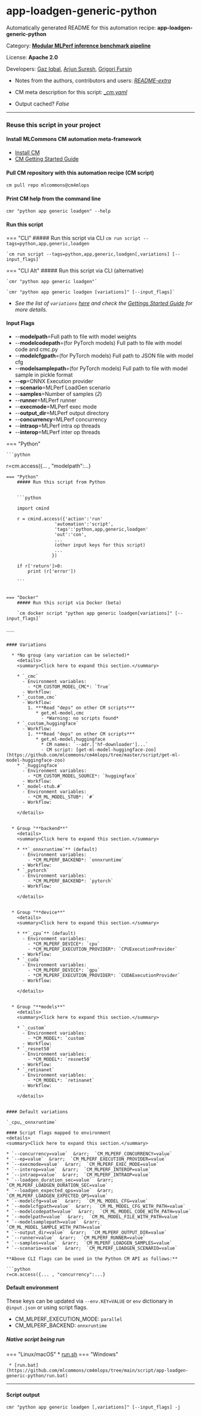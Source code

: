 # app-loadgen-generic-python
Automatically generated README for this automation recipe: **app-loadgen-generic-python**

Category: **[Modular MLPerf inference benchmark pipeline](..)**

License: **Apache 2.0**

Developers: [Gaz Iqbal](https://www.linkedin.com/in/gaziqbal), [Arjun Suresh](https://www.linkedin.com/in/arjunsuresh), [Grigori Fursin](https://cKnowledge.org/gfursin)
* Notes from the authors, contributors and users: [*README-extra*](https://github.com/mlcommons/cm4mlops/tree/main/script/app-loadgen-generic-python/README-extra.md)

* CM meta description for this script: *[_cm.yaml](https://github.com/mlcommons/cm4mlops/tree/main/script/app-loadgen-generic-python/_cm.yaml)*
* Output cached? *False*

---
### Reuse this script in your project

#### Install MLCommons CM automation meta-framework

* [Install CM](https://docs.mlcommons.org/ck/install)
* [CM Getting Started Guide](https://docs.mlcommons.org/ck/getting-started/)

#### Pull CM repository with this automation recipe (CM script)

```cm pull repo mlcommons@cm4mlops```

#### Print CM help from the command line

````cmr "python app generic loadgen" --help````

#### Run this script

=== "CLI"
    ##### Run this script via CLI
    `cm run script --tags=python,app,generic,loadgen`

    `cm run script --tags=python,app,generic,loadgen[,variations] [--input_flags]`

=== "CLI Alt"
    ##### Run this script via CLI (alternative)

    `cmr "python app generic loadgen"`

    `cmr "python app generic loadgen [variations]" [--input_flags]`


* *See the list of `variations` [here](#variations) and check the [Gettings Started Guide](https://github.com/mlcommons/ck/blob/dev/docs/getting-started.md) for more details.*


#### Input Flags

* --**modelpath**=Full path to file with model weights
* --**modelcodepath**=(for PyTorch models) Full path to file with model code and cmc.py
* --**modelcfgpath**=(for PyTorch models) Full path to JSON file with model cfg
* --**modelsamplepath**=(for PyTorch models) Full path to file with model sample in pickle format
* --**ep**=ONNX Execution provider
* --**scenario**=MLPerf LoadGen scenario
* --**samples**=Number of samples (*2*)
* --**runner**=MLPerf runner
* --**execmode**=MLPerf exec mode
* --**output_dir**=MLPerf output directory
* --**concurrency**=MLPerf concurrency
* --**intraop**=MLPerf intra op threads
* --**interop**=MLPerf inter op threads

=== "Python"

    ```python
r=cm.access({... , "modelpath":...}
```
=== "Python"
    ##### Run this script from Python


    ```python

    import cmind

    r = cmind.access({'action':'run'
                  'automation':'script',
                  'tags':'python,app,generic,loadgen'
                  'out':'con',
                  ...
                  (other input keys for this script)
                  ...
                 })

    if r['return']>0:
        print (r['error'])

    ```


=== "Docker"
    ##### Run this script via Docker (beta)

    `cm docker script "python app generic loadgen[variations]" [--input_flags]`

___


#### Variations

  * *No group (any variation can be selected)*
    <details>
    <summary>Click here to expand this section.</summary>

    * `_cmc`
      - Environment variables:
        - *CM_CUSTOM_MODEL_CMC*: `True`
      - Workflow:
    * `_custom,cmc`
      - Workflow:
        1. ***Read "deps" on other CM scripts***
           * get,ml-model,cmc
             - *Warning: no scripts found*
    * `_custom,huggingface`
      - Workflow:
        1. ***Read "deps" on other CM scripts***
           * get,ml-model,huggingface
             * CM names: `--adr.['hf-downloader']...`
             - CM script: [get-ml-model-huggingface-zoo](https://github.com/mlcommons/cm4mlops/tree/master/script/get-ml-model-huggingface-zoo)
    * `_huggingface`
      - Environment variables:
        - *CM_CUSTOM_MODEL_SOURCE*: `huggingface`
      - Workflow:
    * `_model-stub.#`
      - Environment variables:
        - *CM_ML_MODEL_STUB*: `#`
      - Workflow:

    </details>


  * Group "**backend**"
    <details>
    <summary>Click here to expand this section.</summary>

    * **`_onnxruntime`** (default)
      - Environment variables:
        - *CM_MLPERF_BACKEND*: `onnxruntime`
      - Workflow:
    * `_pytorch`
      - Environment variables:
        - *CM_MLPERF_BACKEND*: `pytorch`
      - Workflow:

    </details>


  * Group "**device**"
    <details>
    <summary>Click here to expand this section.</summary>

    * **`_cpu`** (default)
      - Environment variables:
        - *CM_MLPERF_DEVICE*: `cpu`
        - *CM_MLPERF_EXECUTION_PROVIDER*: `CPUExecutionProvider`
      - Workflow:
    * `_cuda`
      - Environment variables:
        - *CM_MLPERF_DEVICE*: `gpu`
        - *CM_MLPERF_EXECUTION_PROVIDER*: `CUDAExecutionProvider`
      - Workflow:

    </details>


  * Group "**models**"
    <details>
    <summary>Click here to expand this section.</summary>

    * `_custom`
      - Environment variables:
        - *CM_MODEL*: `custom`
      - Workflow:
    * `_resnet50`
      - Environment variables:
        - *CM_MODEL*: `resnet50`
      - Workflow:
    * `_retinanet`
      - Environment variables:
        - *CM_MODEL*: `retinanet`
      - Workflow:

    </details>


#### Default variations

`_cpu,_onnxruntime`

#### Script flags mapped to environment
<details>
<summary>Click here to expand this section.</summary>

* `--concurrency=value`  &rarr;  `CM_MLPERF_CONCURRENCY=value`
* `--ep=value`  &rarr;  `CM_MLPERF_EXECUTION_PROVIDER=value`
* `--execmode=value`  &rarr;  `CM_MLPERF_EXEC_MODE=value`
* `--interop=value`  &rarr;  `CM_MLPERF_INTEROP=value`
* `--intraop=value`  &rarr;  `CM_MLPERF_INTRAOP=value`
* `--loadgen_duration_sec=value`  &rarr;  `CM_MLPERF_LOADGEN_DURATION_SEC=value`
* `--loadgen_expected_qps=value`  &rarr;  `CM_MLPERF_LOADGEN_EXPECTED_QPS=value`
* `--modelcfg=value`  &rarr;  `CM_ML_MODEL_CFG=value`
* `--modelcfgpath=value`  &rarr;  `CM_ML_MODEL_CFG_WITH_PATH=value`
* `--modelcodepath=value`  &rarr;  `CM_ML_MODEL_CODE_WITH_PATH=value`
* `--modelpath=value`  &rarr;  `CM_ML_MODEL_FILE_WITH_PATH=value`
* `--modelsamplepath=value`  &rarr;  `CM_ML_MODEL_SAMPLE_WITH_PATH=value`
* `--output_dir=value`  &rarr;  `CM_MLPERF_OUTPUT_DIR=value`
* `--runner=value`  &rarr;  `CM_MLPERF_RUNNER=value`
* `--samples=value`  &rarr;  `CM_MLPERF_LOADGEN_SAMPLES=value`
* `--scenario=value`  &rarr;  `CM_MLPERF_LOADGEN_SCENARIO=value`

**Above CLI flags can be used in the Python CM API as follows:**

```python
r=cm.access({... , "concurrency":...}
```

</details>

#### Default environment


These keys can be updated via `--env.KEY=VALUE` or `env` dictionary in `@input.json` or using script flags.

* CM_MLPERF_EXECUTION_MODE: `parallel`
* CM_MLPERF_BACKEND: `onnxruntime`



##### Native script being run
=== "Linux/macOS"
     * [run.sh](https://github.com/mlcommons/cm4mlops/tree/main/script/app-loadgen-generic-python/run.sh)
=== "Windows"

     * [run.bat](https://github.com/mlcommons/cm4mlops/tree/main/script/app-loadgen-generic-python/run.bat)
___
#### Script output
`cmr "python app generic loadgen [,variations]" [--input_flags] -j`
